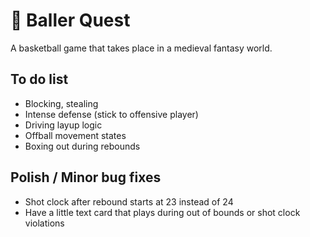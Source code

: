 # 🏀 Baller Quest

A basketball game that takes place in a medieval fantasy world.

## To do list

- Blocking, stealing
- Intense defense (stick to offensive player)
- Driving layup logic
- Offball movement states
- Boxing out during rebounds

## Polish / Minor bug fixes

- Shot clock after rebound starts at 23 instead of 24
- Have a little text card that plays during out of bounds or shot clock violations

